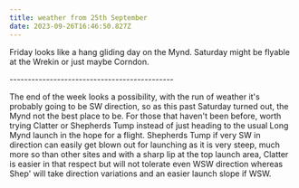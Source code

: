 ```yaml
---
title: weather from 25th September
date: 2023-09-26T16:46:50.827Z
---
```



Friday looks like a hang gliding day on the Mynd.  Saturday might be flyable at the Wrekin or just maybe Corndon.

\---------------------------------------------

The end of the week looks a possibility, with the run of weather it's probably going to be SW direction, so as this past Saturday turned out, the Mynd not the best place to be.  For those that haven't been before, worth trying Clatter or Shepherds Tump instead of just heading to the usual Long Mynd launch in the hope for a flight.  Shepherds Tump if very SW in direction can easily get blown out for launching as it is very steep, much more so than other sites and with a sharp lip at the top launch area, Clatter is easier in that respect but will not tolerate even WSW direction whereas Shep' will take direction variations and an easier launch slope if WSW.